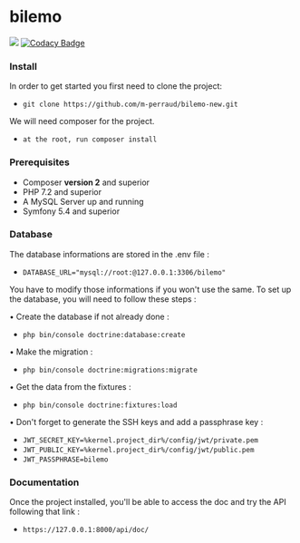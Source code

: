 # bilemo

<a href="https://codeclimate.com/github/m-perraud/bilemo-new/maintainability"><img src="https://api.codeclimate.com/v1/badges/f1485ae72124dc2d6446/maintainability" /></a> [![Codacy Badge](https://app.codacy.com/project/badge/Grade/afa79e5965254d1e839932102ecd00af)](https://app.codacy.com/gh/m-perraud/bilemo-new/dashboard?utm_source=gh&utm_medium=referral&utm_content=&utm_campaign=Badge_grade)

### Install
In order to get started you first need to clone the project:
- `git clone https://github.com/m-perraud/bilemo-new.git`

We will need composer for the project. 
- `at the root, run composer install`


### Prerequisites

-   Composer **version 2** and superior
-   PHP 7.2 and superior
-   A MySQL Server up and running
-   Symfony 5.4 and superior


### Database

The database informations are stored in the .env file :

- `DATABASE_URL="mysql://root:@127.0.0.1:3306/bilemo"`

You have to modify those informations if you won't use the same. 
To set up the database, you will need to follow these steps : 

• Create the database if not already done : 
- `php bin/console doctrine:database:create`

• Make the migration : 
- `php bin/console doctrine:migrations:migrate`

• Get the data from the fixtures : 
- `php bin/console doctrine:fixtures:load`

• Don't forget to generate the SSH keys and add a passphrase key : 
- `JWT_SECRET_KEY=%kernel.project_dir%/config/jwt/private.pem`
- `JWT_PUBLIC_KEY=%kernel.project_dir%/config/jwt/public.pem`
- `JWT_PASSPHRASE=bilemo`

 
 ### Documentation
  
 Once the project installed, you'll be able to access the doc and try the API following that link : 
  - `https://127.0.0.1:8000/api/doc/`
 
  
 


 
